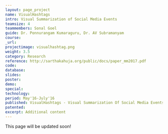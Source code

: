 ```yaml
---
layout: page_project
name: VisualHashtags
intro: Visual Summarization of Social Media Events
teamsize: 4
teammembers: Sonal Goel
guide: Dr. Ponnurangam Kumaraguru, Dr. AV Subramanyam
course: 
_url: 
projectimage: visualhashtag.png
weight: 3.5
category: Research
reference: http://sarthakahuja.org/public/docs/paper_mm2017.pdf
code: 
database: 
slides: 
poster: 
demo: 
special: 
technology: 
period: May'16-July'16
published: VisualHashtags - Visual Summarization Of Social Media Events Using Mid-Level Visual Elements (ACM MM 2017)
patented:
excerpt: Additional content
---
```

This page will be updated soon!